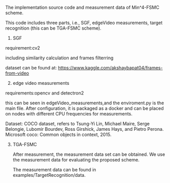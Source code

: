 The implementation source code and measurement data of Min^4-FSMC scheme.

This code includes three parts, i.e., SGF, edgeVideo measurements, target recognition (this can be TGA-FSMC scheme).

1. SGF

  requirement:cv2 
  
  including similarity calculation and frames filterring
  
  dataset can be found at: https://www.kaggle.com/akshaybapat04/frames-from-video
  
2. edge video measurements

  requirements:opencv and detectron2
  
  this can be seen in edgeVideo_measurements,and the enviroment.py is the main file. 
  After configuration, it is packaged as a docker and can be placed on nodes with different CPU frequencies for measurements.

  Dataset: COCO dataset, refers to Tsung-Yi Lin, Michael Maire, Serge Belongie, Lubomir Bourdev, Ross Girshick, James Hays, and Pietro Perona. Microsoft coco: Common objects in context, 2015.

3. TGA-FSMC

   After measurement, the measurement data set can be obtained. We use the measurement data for evaluating the proposed scheme.
   
   The measurement data can be found in examples/TargetRecognition/data.
   
   
   
   

